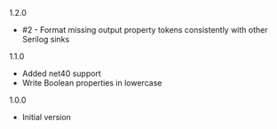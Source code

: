 1.2.0
 * #2 - Format missing output property tokens consistently with other Serilog sinks

1.1.0
 * Added net40 support
 * Write Boolean properties in lowercase

1.0.0
 * Initial version
